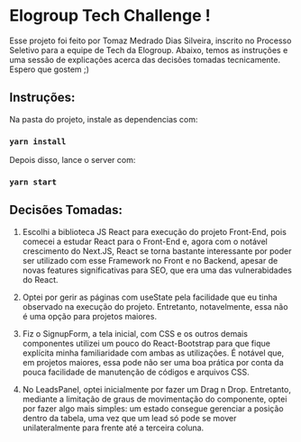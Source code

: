 # Elogroup Tech Challenge !

Esse projeto foi feito por Tomaz Medrado Dias Silveira, inscrito no Processo Seletivo para a equipe de Tech da Elogroup. 
Abaixo, temos as instruções e uma sessão de explicações acerca das decisões tomadas tecnicamente.
Espero que gostem ;)


## Instruções:

Na pasta do projeto, instale as dependencias com:

### `yarn install`

Depois disso, lance o server com: 

### `yarn start`


## Decisões Tomadas:

1) Escolhi a biblioteca JS React para execução do projeto Front-End, pois comecei a estudar React para o Front-End e, agora com o notável crescimento do Next.JS, React se torna bastante interessante por poder ser utilizado com esse Framework no Front e no Backend, apesar de novas features significativas para SEO, que era uma das vulnerabidades do React. 

2) Optei por gerir as páginas com useState pela facilidade que eu tinha observado na execução do projeto. Entretanto, notavelmente, essa não é uma opção para projetos maiores.

3) Fiz o SignupForm, a tela inicial, com CSS e os outros demais componentes utilizei um pouco do React-Bootstrap para que fique explícita minha familiaridade com ambas as utilizações. É notável que, em projetos maiores, essa pode não ser uma boa prática por conta da pouca facilidade de manutenção de códigos e arquivos CSS. 

4) No LeadsPanel, optei inicialmente por fazer um Drag n Drop. Entretanto, mediante a limitação de graus de movimentação do componente, optei por fazer algo mais simples: um estado consegue gerenciar a posição dentro da tabela, uma vez que um lead só pode se mover unilateralmente para frente até a terceira coluna. 

